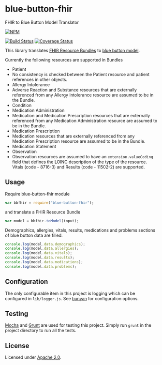 blue-button-fhir
================

FHIR to Blue Button Model Translator

[![NPM](https://nodei.co/npm/blue-button-fhir.png)](https://nodei.co/npm/blue-button-fhir/)

[![Build Status](https://travis-ci.org/amida-tech/blue-button-fhir.svg)](https://travis-ci.org/amida-tech/blue-button-fhir)
[![Coverage Status](https://coveralls.io/repos/amida-tech/blue-button-fhir/badge.png)](https://coveralls.io/r/amida-tech/blue-button-fhir)

This library translates [FHIR Resource Bundles](http://www.hl7.org/implement/standards/fhir/extras.html) to [blue button model](https://github.com/amida-tech/blue-button).

Currently the following resources are supported in Bundles
* Patient
 * No consistency is checked between the Patient resource and patient references in other objects.
* Allergy Intolerance
 * Adverse Reaction and Substance resources that are externally referenced from any Allergy Intolerance resource are assumed to be in the Bundle.
* Condition
* Medication Administration
 * Medication and Medication Prescription resources that are externally referenced from any Medication Administration resource are assumed to be in the Bundle. 
* Medication Prescription
 * Medication resources that are externally referenced from any Medication Prescription resource are assumed to be in the Bundle.
* Medication Statement 
* Observation
 * Observation resources are assumed to have an `extension.valueCoding` field that defines the LOINC description of the type of the resource. Vitals (code - 8716-3) and Results (code - 11502-2) are supported.

## Usage

Require blue-button-fhir module
``` javascript
var bbfhir = require("blue-button-fhir");
```
and translate a FHIR Resource Bundle 
``` javascript
var model = bbfhir.toModel(input);
```
Demographics,  allergies, vitals, results, medications and problems sections of blue button data are filled. 
``` javascript
console.log(model.data.demographics);
console.log(model.data.allergies);
console.log(model.data.vitals);
console.log(model.data.results);
console.log(model.data.medications);
console.log(model.data.problems);
```
## Configuration

The only configurable item in this project is logging which can be configured in `lib/logger.js`.  See [bunyan](https://github.com/trentm/node-bunyan) for configuration options.

## Testing

[Mocha](http://mochajs.org/) and [Grunt](http://gruntjs.com/) are used for testing this project.  Simply run `grunt` in the project directory to run all the tests.

## License

Licensed under [Apache 2.0](./LICENSE).

